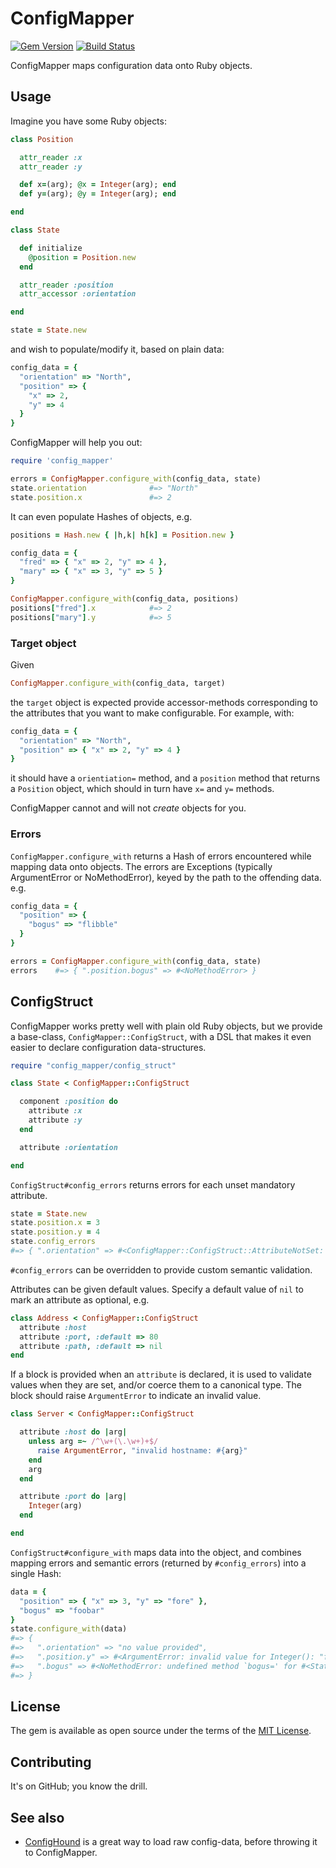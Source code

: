 # ConfigMapper

[![Gem Version](https://badge.fury.io/rb/config_mapper.png)](http://badge.fury.io/rb/config_mapper)
[![Build Status](https://secure.travis-ci.org/mdub/config_mapper.png?branch=master)](http://travis-ci.org/mdub/config_mapper)

ConfigMapper maps configuration data onto Ruby objects.

## Usage

Imagine you have some Ruby objects:

```ruby
class Position

  attr_reader :x
  attr_reader :y

  def x=(arg); @x = Integer(arg); end
  def y=(arg); @y = Integer(arg); end

end

class State

  def initialize
    @position = Position.new
  end

  attr_reader :position
  attr_accessor :orientation

end

state = State.new
```

and wish to populate/modify it, based on plain data:

```ruby
config_data = {
  "orientation" => "North",
  "position" => {
    "x" => 2,
    "y" => 4
  }
}
```

ConfigMapper will help you out:

```ruby
require 'config_mapper'

errors = ConfigMapper.configure_with(config_data, state)
state.orientation              #=> "North"
state.position.x               #=> 2
```

It can even populate Hashes of objects, e.g.

```ruby
positions = Hash.new { |h,k| h[k] = Position.new }

config_data = {
  "fred" => { "x" => 2, "y" => 4 },
  "mary" => { "x" => 3, "y" => 5 }
}

ConfigMapper.configure_with(config_data, positions)
positions["fred"].x            #=> 2
positions["mary"].y            #=> 5
```

### Target object

Given

```ruby
ConfigMapper.configure_with(config_data, target)
```

the `target` object is expected provide accessor-methods corresponding
to the attributes that you want to make configurable.  For example, with:

```ruby
config_data = {
  "orientation" => "North",
  "position" => { "x" => 2, "y" => 4 }
}
```

it should have a `orientiation=` method, and a `position` method that
returns a `Position` object, which should in turn have `x=` and `y=`
methods.

ConfigMapper cannot and will not _create_ objects for you.

### Errors

`ConfigMapper.configure_with` returns a Hash of errors encountered while mapping data onto objects.  The errors are Exceptions (typically ArgumentError or NoMethodError), keyed by the path to the offending data.  e.g.

```ruby
config_data = {
  "position" => {
    "bogus" => "flibble"
  }
}

errors = ConfigMapper.configure_with(config_data, state)
errors    #=> { ".position.bogus" => #<NoMethodError> }
```

## ConfigStruct

ConfigMapper works pretty well with plain old Ruby objects, but we
provide a base-class, `ConfigMapper::ConfigStruct`, with a DSL that
makes it even easier to declare configuration data-structures.

```ruby
require "config_mapper/config_struct"

class State < ConfigMapper::ConfigStruct

  component :position do
    attribute :x
    attribute :y
  end

  attribute :orientation

end
```

`ConfigStruct#config_errors` returns errors for each unset mandatory attribute.

```ruby
state = State.new
state.position.x = 3
state.position.y = 4
state.config_errors
#=> { ".orientation" => #<ConfigMapper::ConfigStruct::AttributeNotSet: no value provided> }
```

`#config_errors` can be overridden to provide custom semantic validation.

Attributes can be given default values. Specify a default value of `nil` to mark an attribute as optional, e.g.

```ruby
class Address < ConfigMapper::ConfigStruct
  attribute :host
  attribute :port, :default => 80
  attribute :path, :default => nil
end
```

If a block is provided when an `attribute` is declared, it is used to validate values when they are set, and/or coerce them to a canonical type.  The block should raise `ArgumentError` to indicate an invalid value.

```ruby
class Server < ConfigMapper::ConfigStruct

  attribute :host do |arg|
    unless arg =~ /^\w+(\.\w+)+$/
      raise ArgumentError, "invalid hostname: #{arg}"
    end
    arg
  end

  attribute :port do |arg|
    Integer(arg)
  end

end
```

`ConfigStruct#configure_with` maps data into the object, and combines mapping errors and semantic errors (returned by `#config_errors`) into a single Hash:

```ruby
data = {
  "position" => { "x" => 3, "y" => "fore" },
  "bogus" => "foobar"
}
state.configure_with(data)
#=> {
#=>   ".orientation" => "no value provided",
#=>   ".position.y" => #<ArgumentError: invalid value for Integer(): "fore">,
#=>   ".bogus" => #<NoMethodError: undefined method `bogus=' for #<State:0x007fc8e9b12a60>>
#=> }
```

## License

The gem is available as open source under the terms of the [MIT License](http://opensource.org/licenses/MIT).

## Contributing

It's on GitHub; you know the drill.

## See also

* [ConfigHound](https://github.com/mdub/config_hound) is a great way to
  load raw config-data, before throwing it to ConfigMapper.
